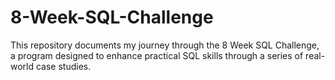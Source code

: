 # 8-Week-SQL-Challenge
This repository documents my journey through the 8 Week SQL Challenge, a program designed to enhance practical SQL skills through a series of real-world case studies. 
